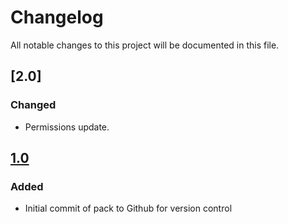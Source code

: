 # Changelog
All notable changes to this project will be documented in this file.

## [2.0]

### Changed
- Permissions update.

## [1.0]

### Added
- Initial commit of pack to Github for version control

[1.1]: https://github.com/apexhosting/Creative/releases/tag/1.1
[1.0]: https://github.com/apexhosting/Creative/releases/tag/1.0